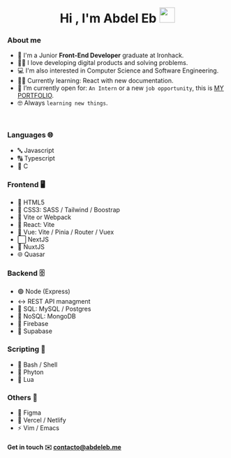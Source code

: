 <h1 align="center">Hi , I'm Abdel Eb <img src="https://media.giphy.com/media/hvRJCLFzcasrR4ia7z/giphy.gif" width="35"></h1>

### About me

- :school: I'm a Junior <strong>Front-End Developer</strong> graduate at Ironhack.
- :technologist: I love developing digital products and solving problems.
- :computer: I'm also interested in Computer Science and Software Engineering.
- :student: Currently learning: React with new documentation.
- :thinking: I’m currently open for: `An Intern` or a new `job opportunity`, this is [MY PORTFOLIO](https://abdeleb.me/).
- :nerd_face: Always `learning new things`.

<br>

### Languages 🌐

- 🔤 Javascript
- 🔠 Typescript
- 📔 C

### Frontend 🖥️

- 📙 HTML5
- 🎨 CSS3: SASS / Tailwind / Boostrap
- 📒 Vite or Webpack
- 📘 React: Vite
- 📗 Vue: Vite / Pinia / Router / Vuex
- ⬜ NextJS
- 💠 NuxtJS
- 🌐 Quasar

### Backend 🗄️

- 🟢 Node (Express)
- ↔️ REST API managment
- 💾 SQL: MySQL / Postgres
- 🔀 NoSQL: MongoDB
- 📙 Firebase
- 📗 Supabase

### Scripting 📜

- 📜 Bash / Shell
- 🔘 Phyton
- 🔵 Lua

### Others 🔀

- 🌱 Figma
- 📙 Vercel / Netlify
- ⚡ Vim / Emacs

#### Get in touch ✉️ contacto@abdeleb.me
